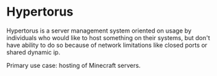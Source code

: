 # Hypertorus

Hypertorus is a server management system oriented on usage by
individuals who would like to host something on their systems,
but don't have ability to do so because of network limitations
like closed ports or shared dynamic ip.

Primary use case: hosting of Minecraft servers.
